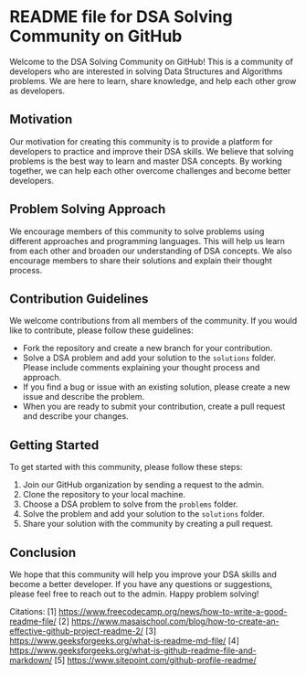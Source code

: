 # README file for DSA Solving Community on GitHub

Welcome to the DSA Solving Community on GitHub! This is a community of developers who are interested in solving Data Structures and Algorithms problems. We are here to learn, share knowledge, and help each other grow as developers.

## Motivation
Our motivation for creating this community is to provide a platform for developers to practice and improve their DSA skills. We believe that solving problems is the best way to learn and master DSA concepts. By working together, we can help each other overcome challenges and become better developers.

## Problem Solving Approach
We encourage members of this community to solve problems using different approaches and programming languages. This will help us learn from each other and broaden our understanding of DSA concepts. We also encourage members to share their solutions and explain their thought process.

## Contribution Guidelines
We welcome contributions from all members of the community. If you would like to contribute, please follow these guidelines:

- Fork the repository and create a new branch for your contribution.
- Solve a DSA problem and add your solution to the `solutions` folder. Please include comments explaining your thought process and approach.
- If you find a bug or issue with an existing solution, please create a new issue and describe the problem.
- When you are ready to submit your contribution, create a pull request and describe your changes.

## Getting Started
To get started with this community, please follow these steps:

1. Join our GitHub organization by sending a request to the admin.
2. Clone the repository to your local machine.
3. Choose a DSA problem to solve from the `problems` folder.
4. Solve the problem and add your solution to the `solutions` folder.
5. Share your solution with the community by creating a pull request.

## Conclusion
We hope that this community will help you improve your DSA skills and become a better developer. If you have any questions or suggestions, please feel free to reach out to the admin. Happy problem solving!

Citations:
[1] https://www.freecodecamp.org/news/how-to-write-a-good-readme-file/
[2] https://www.masaischool.com/blog/how-to-create-an-effective-github-project-readme-2/
[3] https://www.geeksforgeeks.org/what-is-readme-md-file/
[4] https://www.geeksforgeeks.org/what-is-github-readme-file-and-markdown/
[5] https://www.sitepoint.com/github-profile-readme/
